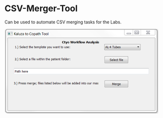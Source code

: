 # CSV-Merger-Tool

Can be used to automate CSV merging tasks for the Labs.

![alt tag](screenshots/csv-tool.PNG "Made with PyQt")

